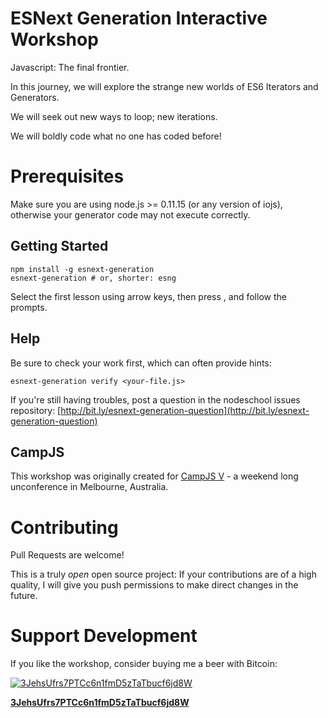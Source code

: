 # ESNext Generation Interactive Workshop

Javascript: The final frontier.

In this journey, we will explore the strange new worlds of ES6 Iterators
and Generators.

We will seek out new ways to loop; new iterations.

We will boldly code what no one has coded before!

# Prerequisites

Make sure you are using node.js >= 0.11.15 (or any version of iojs), otherwise
your generator code may not execute correctly.

## Getting Started

```
npm install -g esnext-generation
esnext-generation # or, shorter: esng
```

Select the first lesson using arrow keys, then press <enter>, and follow the
prompts.

## Help

Be sure to check your work first, which can often provide hints:

```
esnext-generation verify <your-file.js>
```

If you're still having troubles, post a question in the nodeschool issues
repository:
[http://bit.ly/esnext-generation-question](http://bit.ly/esnext-generation-question)

## CampJS

This workshop was originally created for [CampJS V](http://v.campjs.com) - a
weekend long unconference in Melbourne, Australia.

# Contributing

Pull Requests are welcome!

This is a truly _open_ open source project: If your contributions are of a high
quality, I will give you push permissions to make direct changes in the future.

# Support Development

If you like the workshop, consider buying me a beer with Bitcoin:

[![3JehsUfrs7PTCc6n1fmD5zTaTbucf6jd8W](http://zxing.org/w/chart?cht=qr&chs=230x230&chld=L&choe=UTF-8&chl=bitcoin%3A3JehsUfrs7PTCc6n1fmD5zTaTbucf6jd8W%3Fmessage%3DDonation%2520for%2520esnext-generation%2520workshop)](bitcoin:3JehsUfrs7PTCc6n1fmD5zTaTbucf6jd8W?message=Donation%20for%20esnext-generation%20workshop)

[**3JehsUfrs7PTCc6n1fmD5zTaTbucf6jd8W**](bitcoin:3JehsUfrs7PTCc6n1fmD5zTaTbucf6jd8W?message=Donation%20for%20esnext-generation%20workshop)
